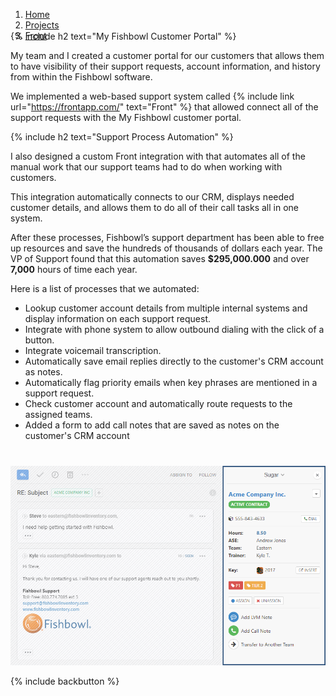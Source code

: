 <ol class="breadcrumbs" style="margin-bottom: -30px!important;">
  <li><a href="/"><span>Home</span></a></li>
  <li><a href="/#projects"><span>Projects</span></a></li>
  <li><a href="/front/"><span>Front</span></a></li>       
</ol>

{% include h2 text="My Fishbowl Customer Portal" %}

My team and I created a customer portal for our customers that allows them to have visibility of their support requests, account information, and history from within the Fishbowl software.  

We implemented a web-based support system called {% include link url="https://frontapp.com/" text="Front" %} that allowed connect all of the support requests with the My Fishbowl customer portal.

{% include h2 text="Support Process Automation" %}

I also designed a custom Front integration with that automates all of the manual work that our support teams had to do when working with customers. 

This integration automatically connects to our CRM, displays needed customer details, and allows them to do all of their call tasks all in one system.

After these processes, Fishbowl’s support department has been able to free up resources and save the hundreds of thousands of dollars each year. The VP of Support found that this automation saves **$295,000.000** and over **7,000** hours of time each year.

Here is a list of processes that we automated:

- Lookup customer account details from multiple internal systems and display information on each support request.
- Integrate with phone system to allow outbound dialing with the click of a button.
- Integrate voicemail transcription.
- Automatically save email replies directly to the customer's CRM account as notes.
- Automatically flag priority emails when key phrases are mentioned in a support request.
- Check customer account and automatically route requests to the assigned teams.
- Added a form to add call notes that are saved as notes on the customer's CRM account

<p style="margin-top: 40px;"><img class="border" src="/assets/images/panel.png" alt="panel"></p>

{% include backbutton %}
